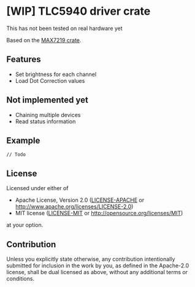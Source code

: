 # [WIP] TLC5940 driver crate

This has not been tested on real hardware yet

Based on the [MAX7219 crate](https://github.com/almindor/max7219/).

## Features

* Set brightness for each channel
* Load Dot Correction values

## Not implemented yet

* Chaining multiple devices
* Read status information

## Example

```
// Todo
```

## License

Licensed under either of

 * Apache License, Version 2.0
   ([LICENSE-APACHE](LICENSE-APACHE) or http://www.apache.org/licenses/LICENSE-2.0)
 * MIT license
   ([LICENSE-MIT](LICENSE-MIT) or http://opensource.org/licenses/MIT)

at your option.

## Contribution

Unless you explicitly state otherwise, any contribution intentionally submitted
for inclusion in the work by you, as defined in the Apache-2.0 license, shall be
dual licensed as above, without any additional terms or conditions.
